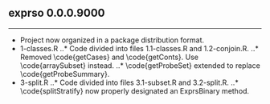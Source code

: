 ## exprso 0.0.0.9000
---------------------
* Project now organized in a package distribution format.
* 1-classes.R
..* Code divided into files 1.1-classes.R and 1.2-conjoin.R.
..* Removed \code{getCases} and \code{getConts}. Use \code{arraySubset} instead.
..* \code{getProbeSet} extended to replace \code{getProbeSummary}.
* 3-split.R
..* Code divided into files 3.1-subset.R and 3.2-split.R.
..* \code{splitStratify} now properly designated an ExprsBinary method.
